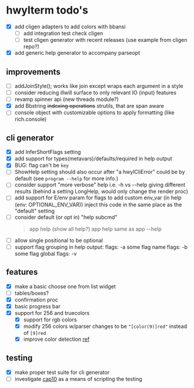 # hwylterm todo's

- [x] add cligen adapters to add colors with bbansi
  - [ ] add integration test check cligen
  - [ ] test cligen generator with recent releases (use example from cligen repo?)
- [x] add generic help generator to accompany parseopt

## improvements

- [ ] addJoinStyle(); works like join except wraps each argument in a style
- [ ] consider reducing illwill surface to only relevant IO (input) features
- [ ] revamp spinner api (new threads module?)
- [x] add Bbstring ~~indexing operations~~ strutils, that are span aware
- [ ] console object with customizable options to apply formatting (like rich.console)

## cli generator

- [x] add InferShortFlags setting
- [x] add support for types(metavars)/defaults/required in help output
- [x] BUG: flag can't be `key`
- [ ] ShowHelp setting should also occur after "a hwylCliError"
      could be by default (see `program --help` for more info.)
- [ ] consider support "more verbose" help i.e. -h vs --help giving different results (behind a setting LongHelp, would only change the render proc)
- [ ] add support for E/env param for flags to add custom env_var (in help (env: OPTIONAL_ENV_VAR))
      inject this code in the same place as the "default" setting
- [ ] consider default (or opt in) "help subcmd"
  > app help (show all help?)
  > app help <subcmd> same as app <subcmd> --help
- [ ] allow single positional to be optional
- [ ] support flag grouping in help output:
    flags:
      -a some flag
    name flags:
      -b some flag
    global flags:
      -v

## features

- [x] make a basic choose one from list widget
- [ ] tables/boxes?
- [x] confirmation proc
- [x] basic progress bar
- [x] support for 256 and truecolors
  - [x] support for rgb colors
  - [x] modify 256 colors w/parser changes to be `"[color(9)]red"` instead of `[9]red`
  - [x] improve color detection [ref](https://github.com/Textualize/rich/blob/4101991898ee7a09fe1706daca24af5e1e054862/rich/console.py#L791)

## testing

- [x] make proper test suite for cli generator
- [ ] investigate [cap10](https://github.com/crashappsec/cap10) as a means of scripting the testing

<!-- generated with <3 by daylinmorgan/todo -->
